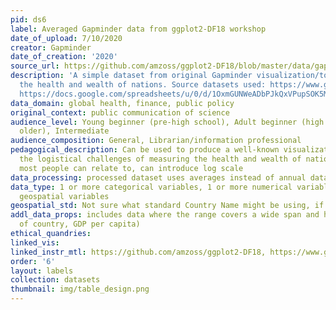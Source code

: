 ```yaml
---
pid: ds6
label: Averaged Gapminder data from ggplot2-DF18 workshop
date_of_upload: 7/10/2020
creator: Gapminder
date_of_creation: '2020'
source_url: https://github.com/amzoss/ggplot2-DF18/blob/master/data/gapminder_avg.csv
description: 'A simple dataset from original Gapminder visualization/tool to describe
  the health and wealth of nations. Source datasets used: https://www.gapminder.org/data/;
  https://docs.google.com/spreadsheets/u/0/d/1OxmGUNWeADbPJkQxVPupSOK5MbAECdqThnvyPrwG5Os/pub?gid=1.'
data_domain: global health, finance, public policy
original_context: public communication of science
audience_level: Young beginner (pre-high school), Adult beginner (high school and
  older), Intermediate
audience_composition: General, Librarian/information professional
pedagogical_description: Can be used to produce a well-known visualization, can discuss
  the logistical challenges of measuring the health and wealth of nations, uses data
  most people can relate to, can introduce log scale
data_processing: processed dataset uses averages instead of annual data
data_type: 1 or more categorical variables, 1 or more numerical variables, 1 or more
  geospatial variables
geospatial_std: Not sure what standard Country Name might be using, if any
addl_data_props: includes data where the range covers a wide span and has skew (population
  of country, GDP per capita)
ethical_quandries: 
linked_vis: 
linked_instr_mtl: https://github.com/amzoss/ggplot2-DF18, https://www.gapminder.org/for-teachers/
order: '6'
layout: labels
collection: datasets
thumbnail: img/table_design.png
---
```

